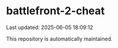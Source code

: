 # battlefront-2-cheat

Last updated: 2025-06-05 18:09:12

This repository is automatically maintained.
